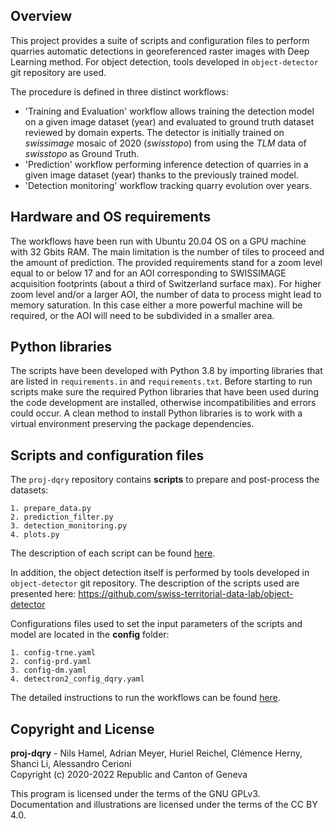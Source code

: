 ## Overview

This project provides a suite of scripts and configuration files to perform quarries automatic detections in georeferenced raster images with Deep Learning method. For object detection, tools developed in `object-detector` git repository are used.

The procedure is defined in three distinct workflows:
*  'Training and Evaluation' workflow allows training the detection model on a given image dataset (year) and evaluated to ground truth dataset reviewed by domain experts. The detector is initially trained on _swissimage_ mosaic of 2020 (_swisstopo_) from using the _TLM_ data of _swisstopo_ as Ground Truth.
*  'Prediction' workflow performing inference detection of quarries in a given image dataset (year) thanks to the previously trained model.
*  'Detection monitoring' workflow tracking quarry evolution over years.


## Hardware and OS requirements

The workflows have been run with Ubuntu 20.04 OS on a GPU machine with 32 Gbits RAM. The main limitation is the number of tiles to proceed and the amount of prediction. The provided requirements stand for a zoom level equal to or below 17 and for an AOI corresponding to SWISSIMAGE acquisition footprints (about a third of Switzerland surface max). For higher zoom level and/or a larger AOI, the number of data to process might lead to memory saturation. In this case either a more powerful machine will be required, or the AOI will need to be subdivided in a smaller area.

## Python libraries

The scripts have been developed with Python 3.8 by importing libraries that are listed in `requirements.in` and `requirements.txt`. Before starting to run scripts make sure the required Python libraries that have been used during the code development are installed, otherwise incompatibilities and errors could occur. A clean method to install Python libraries is to work with a virtual environment preserving the package dependencies.

## Scripts and configuration files

The `proj-dqry` repository contains **scripts** to prepare and post-process the datasets:

	1. prepare_data.py
	2. prediction_filter.py
	3. detection_monitoring.py
	4. plots.py

The description of each script can be found [here](/scripts/README.md).  

In addition, the object detection itself is performed by tools developed in `object-detector` git repository. The description of the scripts used are presented here: https://github.com/swiss-territorial-data-lab/object-detector

Configurations files used to set the input parameters of the scripts and model are located in the **config** folder:

	1. config-trne.yaml
	2. config-prd.yaml
	3. config-dm.yaml
	4. detectron2_config_dqry.yaml

 The detailed instructions to run the workflows can be found [here](/config/README.md).

## Copyright and License
 
**proj-dqry** - Nils Hamel, Adrian Meyer, Huriel Reichel, Clémence Herny, Shanci Li, Alessandro Cerioni <br >
Copyright (c) 2020-2022 Republic and Canton of Geneva

This program is licensed under the terms of the GNU GPLv3. Documentation and illustrations are licensed under the terms of the CC BY 4.0.